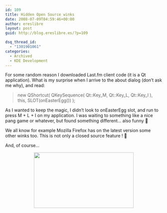 ```yaml
---
id: 109
title: Hidden Open Source winks
date: 2008-07-09T04:59:46+00:00
author: ereslibre
layout: post
guid: http://blog.ereslibre.es/?p=109

dsq_thread_id:
  - "1301901061"
categories:
  - Archived
  - KDE Development
---
```

For some random reason I downloaded Last.fm client code (it is a Qt application). What is my surprise when I arrive to the about dialog (don&#8217;t ask me why), and read:

> new QShortcut( QKeySequence( Qt::Key\_M, Qt::Key\_L, Qt::Key_I ), this, SLOT(onEasterEgg()) );

As I wanted to keep the magic, I didn&#8217;t look to onEasterEgg slot, and run to press M + L + I on my application. I was waiting to something like a nice pang game or whatever, but found something different&#8230; also funny 🙂

We all know for example Mozilla Firefox has on the latest version some other winks too. This is not only a closed source feature ! 🙂

And, of course&#8230;

<p style="text-align: center">
  <a href="http://akademy2008.kde.org" target="_blank"><img src="http://media.ereslibre.es/2008/07/igta2008.png" border="0" alt="" hspace="0" vspace="0" width="320" height="178" /></a>
</p>
